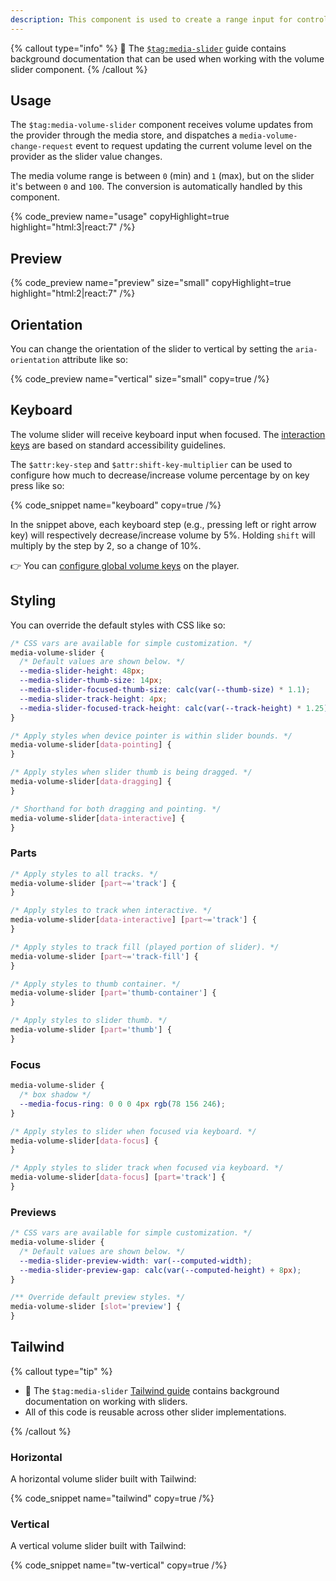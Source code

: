 ```yaml
---
description: This component is used to create a range input for controlling the volume of media.
---
```


{% callout type="info" %}
📖 The [`$tag:media-slider`](/docs/player/components/sliders/slider) guide contains background
documentation that can be used when working with the volume slider component.
{% /callout %}

## Usage

The `$tag:media-volume-slider` component receives volume updates from the provider through the media
store, and dispatches a `media-volume-change-request` event to request updating the current volume
level on the provider as the slider value changes.

The media volume range is between `0` (min) and `1` (max), but on the slider it's between `0` and
`100`. The conversion is automatically handled by this component.

{% code_preview name="usage" copyHighlight=true highlight="html:3|react:7" /%}

## Preview

{% code_preview name="preview" size="small" copyHighlight=true highlight="html:2|react:7" /%}

## Orientation

You can change the orientation of the slider to vertical by setting the `aria-orientation`
attribute like so:

{% code_preview name="vertical" size="small" copy=true /%}

## Keyboard

The volume slider will receive keyboard input when focused. The [interaction keys](https://developer.mozilla.org/en-US/docs/Web/Accessibility/ARIA/Roles/slider_role#keyboard_interactions) are based on
standard accessibility guidelines.

The `$attr:key-step` and `$attr:shift-key-multiplier` can be used to configure how much to
decrease/increase volume percentage by on key press like so:

{% code_snippet name="keyboard" copy=true /%}

In the snippet above, each keyboard step (e.g., pressing left or right arrow key) will
respectively decrease/increase volume by 5%. Holding `shift` will multiply by the
step by 2, so a change of 10%.

👉 You can [configure global volume keys](/docs/player/core-concepts/keyboard#configuring-shortcuts)
on the player.

## Styling

You can override the default styles with CSS like so:

```css {% copy=true %}
/* CSS vars are available for simple customization. */
media-volume-slider {
  /* Default values are shown below. */
  --media-slider-height: 48px;
  --media-slider-thumb-size: 14px;
  --media-slider-focused-thumb-size: calc(var(--thumb-size) * 1.1);
  --media-slider-track-height: 4px;
  --media-slider-focused-track-height: calc(var(--track-height) * 1.25);
}

/* Apply styles when device pointer is within slider bounds. */
media-volume-slider[data-pointing] {
}

/* Apply styles when slider thumb is being dragged. */
media-volume-slider[data-dragging] {
}

/* Shorthand for both dragging and pointing. */
media-volume-slider[data-interactive] {
}
```

### Parts

```css {% copy=true %}
/* Apply styles to all tracks. */
media-volume-slider [part~='track'] {
}

/* Apply styles to track when interactive. */
media-volume-slider[data-interactive] [part~='track'] {
}

/* Apply styles to track fill (played portion of slider). */
media-volume-slider [part~='track-fill'] {
}

/* Apply styles to thumb container. */
media-volume-slider [part='thumb-container'] {
}

/* Apply styles to slider thumb. */
media-volume-slider [part='thumb'] {
}
```

### Focus

```css {% copy=true %}
media-volume-slider {
  /* box shadow */
  --media-focus-ring: 0 0 0 4px rgb(78 156 246);
}

/* Apply styles to slider when focused via keyboard. */
media-volume-slider[data-focus] {
}

/* Apply styles to slider track when focused via keyboard. */
media-volume-slider[data-focus] [part='track'] {
}
```

### Previews

```css
/* CSS vars are available for simple customization. */
media-volume-slider {
  /* Default values are shown below. */
  --media-slider-preview-width: var(--computed-width);
  --media-slider-preview-gap: calc(var(--computed-height) + 8px);
}

/** Override default preview styles. */
media-volume-slider [slot='preview'] {
}
```

## Tailwind

{% callout type="tip" %}

- 📖 The `$tag:media-slider` [Tailwind guide](/docs/player/components/sliders/slider#tailwind)
  contains background documentation on working with sliders.
- All of this code is reusable across other slider implementations.

{% /callout %}

### Horizontal

A horizontal volume slider built with Tailwind:

{% code_snippet name="tailwind" copy=true /%}

### Vertical

A vertical volume slider built with Tailwind:

{% code_snippet name="tw-vertical" copy=true /%}
